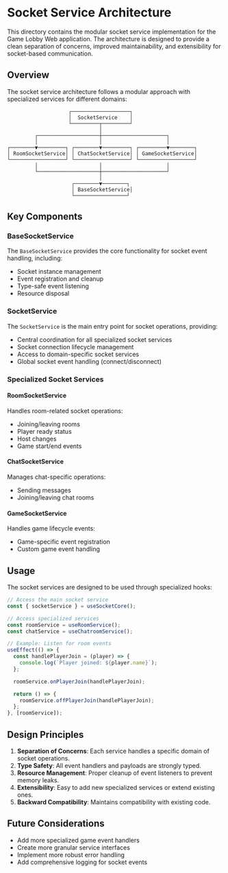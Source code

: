# Socket Service Architecture

This directory contains the modular socket service implementation for the Game Lobby Web application. The architecture is designed to provide a clean separation of concerns, improved maintainability, and extensibility for socket-based communication.

## Overview

The socket service architecture follows a modular approach with specialized services for different domains:

```
                    ┌───────────────────┐
                    │  SocketService    │
                    └─────────┬─────────┘
                              │
         ┌────────────────────┼─────────────────────┐
         │                    │                     │
┌────────▼─────────┐ ┌────────▼─────────┐ ┌─────────▼────────┐
│ RoomSocketService│ │ ChatSocketService│ │ GameSocketService│
└──────────────────┘ └──────────────────┘ └──────────────────┘
         │                    │                     │
         └────────────────────┼─────────────────────┘
                              │
                     ┌────────▼────────┐
                     │ BaseSocketService│
                     └─────────────────┘
```

## Key Components

### BaseSocketService

The `BaseSocketService` provides the core functionality for socket event handling, including:

- Socket instance management
- Event registration and cleanup
- Type-safe event listening
- Resource disposal

### SocketService

The `SocketService` is the main entry point for socket operations, providing:

- Central coordination for all specialized socket services
- Socket connection lifecycle management
- Access to domain-specific socket services
- Global socket event handling (connect/disconnect)

### Specialized Socket Services

#### RoomSocketService

Handles room-related socket operations:

- Joining/leaving rooms
- Player ready status
- Host changes
- Game start/end events

#### ChatSocketService

Manages chat-specific operations:

- Sending messages
- Joining/leaving chat rooms

#### GameSocketService

Handles game lifecycle events:

- Game-specific event registration
- Custom game event handling

## Usage

The socket services are designed to be used through specialized hooks:

```typescript
// Access the main socket service
const { socketService } = useSocketCore();

// Access specialized services
const roomService = useRoomService();
const chatService = useChatroomService();

// Example: Listen for room events
useEffect(() => {
  const handlePlayerJoin = (player) => {
    console.log(`Player joined: ${player.name}`);
  };

  roomService.onPlayerJoin(handlePlayerJoin);

  return () => {
    roomService.offPlayerJoin(handlePlayerJoin);
  };
}, [roomService]);
```

## Design Principles

1. **Separation of Concerns**: Each service handles a specific domain of socket operations.
2. **Type Safety**: All event handlers and payloads are strongly typed.
3. **Resource Management**: Proper cleanup of event listeners to prevent memory leaks.
4. **Extensibility**: Easy to add new specialized services or extend existing ones.
5. **Backward Compatibility**: Maintains compatibility with existing code.

## Future Considerations

- Add more specialized game event handlers
- Create more granular service interfaces
- Implement more robust error handling
- Add comprehensive logging for socket events
